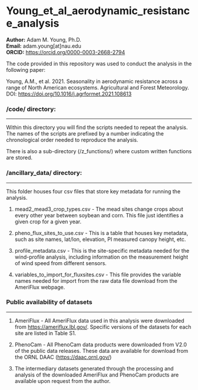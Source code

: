 # Young_et_al_aerodynamic_resistance_analysis

**Author:** Adam M. Young, Ph.D.  
**Email:** adam.young[at]nau.edu  
**ORCID:** https://orcid.org/0000-0003-2668-2794  

The code provided in this repository was used to conduct the analysis in the following paper:

Young, A.M., et al. 2021. Seasonality in aerodynamic resistance across a range of North American ecosystems. 
Agricultural and Forest Meteorology. DOI: https://doi.org/10.1016/j.agrformet.2021.108613

### /code/ directory:
---------------------
Within this directory you will find the scripts needed to repeat the analysis. The names of the scripts are 
prefixed by a number indicating the chronological order needed to reproduce the analysis.

There is also a sub-directory (/z_functions/) where custom written functions are stored.

### /ancillary_data/ directory:
---------------------
This folder houses four csv files that store key metadata for running the analysis.

1. mead2_mead3_crop_types.csv - The mead sites change crops about every other year between soybean and corn. This file just identifies a given crop for a given year.

2. pheno_flux_sites_to_use.csv - This is a table that houses key metadata, such as site names, lat/lon, elevation, PI measured canopy height, etc.

3. profile_metadata.csv - This is the site-specific metadata needed for the wind-profile analysis, including information on the measurement height of wind speed from different sensors.

4. variables_to_import_for_fluxsites.csv - This file provides the variable names needed for import from the raw data file download from the AmeriFlux webpage.

### Public availability of datasets
---------------------
1. AmeriFlux - All AmeriFlux data used in this analysis were downloaded from https://ameriflux.lbl.gov/. Specific versions of the datasets for each site are listed in Table S1.

2. PhenoCam - All PhenoCam data products were downloaded from V2.0 of the public data releases. These data are available for download from the ORNL DAAC (https://daac.ornl.gov/)

3. The intermediary datasets generated through the processing and analysis of the downloaded AmeriFlux and PhenoCam products are available upon request from the author.
